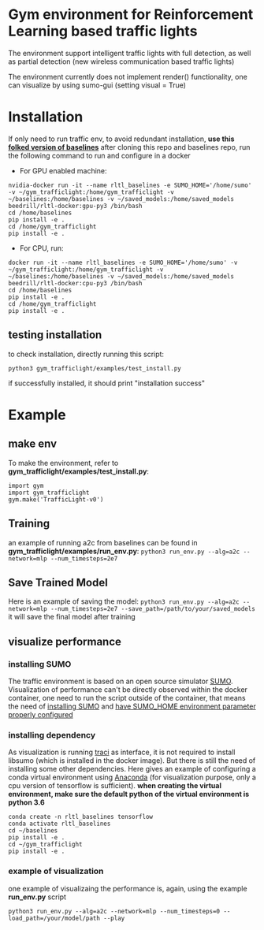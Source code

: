 # Gym environment for Reinforcement Learning based traffic lights
The environment support intelligent traffic lights with full detection, as well as
partial detection (new wireless communication based traffic lights)

The environment currently does not implement render() functionality, one can visualize by using sumo-gui (setting visual = True)

# Installation
If only need to run traffic env, to avoid redundant installation, __use this [folked version of baselines](https://github.com/beedrill/baselines)__
after cloning this repo and baselines repo, run the following command to run and configure in a docker

- For GPU enabled machine:
```
nvidia-docker run -it --name rltl_baselines -e SUMO_HOME='/home/sumo' -v ~/gym_trafficlight:/home/gym_trafficlight -v ~/baselines:/home/baselines -v ~/saved_models:/home/saved_models beedrill/rltl-docker:gpu-py3 /bin/bash
cd /home/baselines
pip install -e .
cd /home/gym_trafficlight
pip install -e .
```

- For CPU, run:

```
docker run -it --name rltl_baselines -e SUMO_HOME='/home/sumo' -v ~/gym_trafficlight:/home/gym_trafficlight -v ~/baselines:/home/baselines -v ~/saved_models:/home/saved_models beedrill/rltl-docker:cpu-py3 /bin/bash
cd /home/baselines
pip install -e .
cd /home/gym_trafficlight
pip install -e .
```
## testing installation
to check installation, directly running this script:

`python3 gym_trafficlight/examples/test_install.py`

if successfully installed, it should print "installation success"

# Example


## make env
To make the environment, refer to __gym_trafficlight/examples/test_install.py__:
```
import gym
import gym_trafficlight
gym.make('TrafficLight-v0')
```

## Training
an example of running a2c from baselines can be found in __gym_trafficlight/examples/run_env.py__:
`python3 run_env.py --alg=a2c --network=mlp --num_timesteps=2e7`
## Save Trained Model
Here is an example of saving the model:
`python3 run_env.py --alg=a2c --network=mlp --num_timesteps=2e7 --save_path=/path/to/your/saved_models`
it will save the final model after training
## visualize performance
### installing SUMO
The traffic environment is based on an open source simulator [SUMO](http://sumo.dlr.de/wiki/Simulation_of_Urban_MObility_-_Wiki).
Visualization of performance can't be directly observed within the docker container, one need to run the script outside of the container, that means the need of [installing SUMO](http://sumo.dlr.de/wiki/Installing) and [have SUMO_HOME environment parameter properly configured](http://sumo.dlr.de/wiki/Basics/Basic_Computer_Skills#SUMO_HOME)

### installing dependency
As visualization is running [traci](http://sumo.dlr.de/wiki/TraCI) as interface, it is not required to install libsumo (which is installed in the docker image). But there is still the need of installing some other dependencies. Here gives an example of configuring a conda virtual environment using [Anaconda](https://www.anaconda.com/) (for visualization purpose, only a cpu version of tensorflow is sufficient). **when creating the virtual environment, make sure the default python of the virtual environment is python 3.6**

```
conda create -n rltl_baselines tensorflow
conda activate rltl_baselines
cd ~/baselines
pip install -e .
cd ~/gym_trafficlight
pip install -e .
```

### example of visualization
one example of visualizaing the performance is, again, using the example __run_env.py__ script

`python3 run_env.py --alg=a2c --network=mlp --num_timesteps=0 --load_path=/your/model/path --play`
